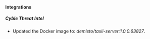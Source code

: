 #### Integrations
##### Cyble Threat Intel
- Updated the Docker image to: *demisto/taxii-server:1.0.0.63827*.

